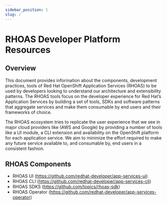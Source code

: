 ```yaml
---
sidebar_position: 1
slug: /
---
```


# RHOAS Developer Platform Resources

## Overview


This document provides information about the components, development practices, tools of Red Hat OpenShift Application Services (RHOAS) to be used by developers looking to understand our architecture and extensibility patterns.
The RHOAS tools focus on the developer experience for Red Hat’s Application Services by building a set of tools, SDKs and software patterns that aggregate services and make them consumable by end users and their frameworks of choice. 

The RHOAS ecosystem tries to replicate the user experience that we see in major cloud providers like (AWS and Google) by providing a number of tools like a UI module, a CLI extension and availability on the OpenShift platform for each application service.
We aim to minimize the effort required to make any future service available to, and consumable by, end users in a consistent fashion.


## RHOAS Components

- RHOAS UI (https://github.com/redhat-developer/app-services-ui)
- RHOAS CLI (https://github.com/redhat-developer/app-services-cli)
- RHOAS SDKS (https://github.com/topics/rhoas-sdk)
- RHOAS Operator (https://github.com/redhat-developer/app-services-operator)

